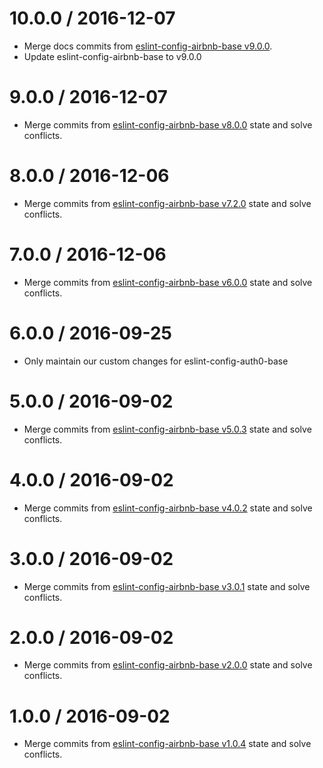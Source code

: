 10.0.0 / 2016-12-07
==================
- Merge docs commits from [eslint-config-airbnb-base v9.0.0](https://github.com/airbnb/javascript/blob/master/packages/eslint-config-airbnb-base/CHANGELOG.md#900--2016-10-16).
- Update eslint-config-airbnb-base to v9.0.0

9.0.0 / 2016-12-07
==================
- Merge commits from [eslint-config-airbnb-base v8.0.0](https://github.com/airbnb/javascript/blob/master/packages/eslint-config-airbnb-base/CHANGELOG.md#800--2016-09-24) state and solve conflicts.

8.0.0 / 2016-12-06
==================
- Merge commits from [eslint-config-airbnb-base v7.2.0](https://github.com/airbnb/javascript/blob/master/packages/eslint-config-airbnb-base/CHANGELOG.md#720--2016-09-23) state and solve conflicts.

7.0.0 / 2016-12-06
==================
- Merge commits from [eslint-config-airbnb-base v6.0.0](https://github.com/airbnb/javascript/blob/master/packages/eslint-config-airbnb-base/CHANGELOG.md#600--2016-09-06) state and solve conflicts.

6.0.0 / 2016-09-25
==================
- Only maintain our custom changes for eslint-config-auth0-base

5.0.0 / 2016-09-02
==================
- Merge commits from [eslint-config-airbnb-base v5.0.3](https://github.com/airbnb/javascript/blob/master/packages/eslint-config-airbnb-base/CHANGELOG.md#503--2016-08-21) state and solve conflicts.

4.0.0 / 2016-09-02
==================
- Merge commits from [eslint-config-airbnb-base v4.0.2](https://github.com/airbnb/javascript/blob/master/packages/eslint-config-airbnb-base/CHANGELOG.md#402--2016-07-14) state and solve conflicts.

3.0.0 / 2016-09-02
==================
- Merge commits from [eslint-config-airbnb-base v3.0.1](https://github.com/airbnb/javascript/blob/master/packages/eslint-config-airbnb-base/CHANGELOG.md#301--2016-05-08) state and solve conflicts.

2.0.0 / 2016-09-02
==================
- Merge commits from [eslint-config-airbnb-base v2.0.0](https://github.com/airbnb/javascript/blob/master/packages/eslint-config-airbnb-base/CHANGELOG.md#200--2016-04-29) state and solve conflicts.

1.0.0 / 2016-09-02
==================
- Merge commits from [eslint-config-airbnb-base v1.0.4](https://github.com/airbnb/javascript/blob/master/packages/eslint-config-airbnb-base/CHANGELOG.md#104--2016-04-26) state and solve conflicts.
